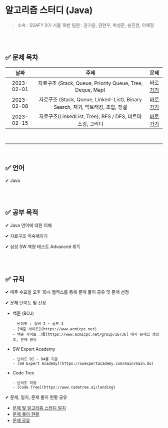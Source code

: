 # 알고리즘 스터디 (Java)


> 소속 : SSAFY 9기 서울 18반
> 팀원 : 권기윤, 권현우, 박성준, 송진현, 이채정

<br/>
<br/>

## ✅ 문제 목차

날짜 | 주제 | 문제
:---: | :---: | :---:
2023-02-01 | 자료구조 (Stack, Queue, Priority Queue, Tree, Deque, Map) | [바로가기](https://github.com/psj98/Java_Study_Coding_18/tree/main/study/src/study_230201)
2023-02-08 | 자료구조 (Stack, Queue, Linked-List), Binary Search, 재귀, 백트래킹, 조합, 정렬 | [바로가기](https://github.com/psj98/Java_Study_Coding_18/tree/main/study/src/study_230208)
2023-02-15 | 자료구조(LinkedList, Tree), BFS / DFS, 비트마스킹, 그리디 | [바로가기](https://github.com/psj98/Java_Study_Coding_18/tree/main/study/src/study_230215)

<br/>

***
<br/>

## ✅ 언어

✔ Java

<br/>
<br/>

## ✅ 공부 목적

✔ Java 언어에 대한 이해

✔ 자료구조 익숙해지기

✔ 삼성 SW 역량 테스트 Advanced 취득

<br/>
<br/>

## ✅ 규칙

✔ 매주 수요일 오후 10시 웹엑스를 통해 문제 풀이 공유 및 문제 선정

✔ 문제 난이도 및 선정

- 백준 (BOJ)
  ```
  - 난이도 : 실버 2 ~ 골드 3
  - [백준 사이트](https://www.acmicpc.net)
  - 백준 사이트 그룹[https://www.acmicpc.net/group/16736] 에서 문제집 생성 후, 문제 공유
  ``` 
  
- SW Expert Academy
  ```
  - 난이도 D2 ~ D4를 기준
  - [SW Expert Academy](https://swexpertacademy.com/main/main.do)
  ```
  
- Code Tree
  ```
  - 난이도 미정
  - [Code Tree](https://www.codetree.ai/landing)
  ```
  
✔ 문제, 일지, 문제 풀이 현황 공유
- [문제 및 알고리즘 스터디 일지](https://enormous-maraca-354.notion.site/0861ff4590644458aabb399c5d35ffb0)
- [문제 풀이 현황](https://enormous-maraca-354.notion.site/cf7010aec21c4e68b7c28025ac6fce65)
- [문제 공유](https://enormous-maraca-354.notion.site/083507c2b97848ebb739df26797f16e0)
  
<br/>
<br/>
